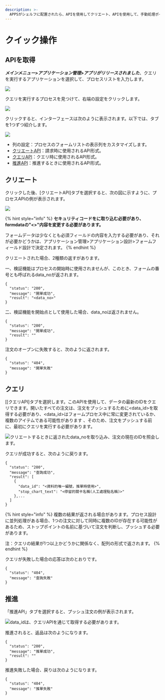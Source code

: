 ```yaml
---
description: >-
  APPSがシェルフに配置されたら、APIを使用してクリエート、APIを使用して、手動処理ポイントに留まるフォームの推進する。関連するAPIをこのシステムで直接表示できます。
---
```


# クイック操作

## APIを取得

_**メインメニュー&gt;アプリケーション管理&gt;アプリがリリースされました**_、クエリを実行するアプリケーションを選択して、プロセスリストを入力します。

![](../.gitbook/assets/pic028.jpg)

クエリを実行するプロセスを見つけて、右端の設定をクリックします。

![](../.gitbook/assets/pic029.jpg)

クリックすると、インターフェースは次のように表示されます。以下では、タブを1つずつ紹介します。

![](../.gitbook/assets/pic032%20%281%29.jpg)

* 列の設定：プロセスのフォームリストの表示列をカスタマイズします。
* [クリエートAPI](kuai-su-kai-chan-tui-chan.md#kai-chan)：請求時に使用されるAPI形式。
* [クエリAPI](kuai-su-kai-chan-tui-chan.md#cha-xun)：クエリ時に使用されるAPI形式。
* [推進API](kuai-su-kai-chan-tui-chan.md#tui-chan)：推進するときに使用されるAPI形式。

## クリエート

クリックした後、\[クリエートAPI\]タブを選択すると、次の図に示すように、プロセスAPIの例が表示されます。

![](../.gitbook/assets/jie-tu-20200817-shang-wu-9.56.27.png)

{% hint style="info" %}
**セキュリティコードをに取り込む必要があり、formdataの"&lt;&gt;"内容を変更する必要があります。**

フォームデータは少なくとも必須フィールドの内容を入力する必要があり、それが必要かどうかは、アプリケーション管理&gt;アプリケーション設計&gt;フォームフィールド設計で決定されます。
{% endhint %}

クリエートされた場合、2種類の返すがあります。

一、検証機能はプロセスの開始時に使用されませんが、このとき、フォームの番号とも呼ばれるdata\_noが返されます。

```text
{
  "status": "200",
  "message": "開單成功",
  "result": "<data_no>"
}
```

二、検証機能を開始点として使用した場合、data\_noは返されません。

```text
{
  "status": "200",
  "message": "開單成功",
  "result": ""
}
```

注文のオープンに失敗すると、次のように返されます。

```text
{
  "status": "404",
  "message": "開單失敗"
}
```

## クエリ

\[\[クエリAPI\]タブを選択します。このAPIを使用して、データの最新のIDをクエリできます。開いたすべての注文は、注文をプッシュするために&lt;data\_id&gt;を取得する必要があり、&lt;data\_id&gt;はフォームプロセス中に常に変更されているか、複数のアイテムである可能性があります 、そのため、注文をプッシュする前に、最初にクエリを実行する必要があります。

![&#x30AF;&#x30EA;&#x30A8;&#x30FC;&#x30C8;&#x3059;&#x308B;&#x3068;&#x304D;&#x306B;&#x8FD4;&#x3055;&#x308C;&#x305F;data\_no&#x3092;&#x53D6;&#x308A;&#x8FBC;&#x307F;&#x3001;&#x6CE8;&#x6587;&#x306E;&#x73FE;&#x5728;&#x306E;ID&#x3092;&#x7167;&#x4F1A;&#x3057;&#x307E;&#x3059;&#x3002;](../.gitbook/assets/jie-tu-20200817-shang-wu-9.56.47.png)

クエリが成功すると、次のように戻ります。

```text
{
  "status": "200",
  "message": "查詢成功",
  "result": [
    {
      "data_id": "<資料的唯一編號，推單時使用>",
      "stop_chart_text": "<停留的關卡名稱(人工處理點名稱)>"
    },...
  ]
}
```

{% hint style="info" %}
複数の結果が返される場合があります。プロセス設計に並列処理がある場合、1つの注文に対して同時に複数のIDが存在する可能性があるため、ストップポイントの名前に基づいて注文を判断し、プッシュする必要があります。

注：クエリの結果が1つ以上かどうかに関係なく、配列の形式で返されます。
{% endhint %}

クエリが失敗した場合の応答は次のとおりです。

```text
{
  "status": "404",
  "message": "查詢失敗"
}
```

## 推進

「推進API」タブを選択すると、プッシュ注文の例が表示されます。

![data\_id&#x306F;&#x3001;&#x30AF;&#x30A8;&#x30EA;API&#x3092;&#x901A;&#x3058;&#x3066;&#x53D6;&#x5F97;&#x3059;&#x308B;&#x5FC5;&#x8981;&#x304C;&#x3042;&#x308A;&#x307E;&#x3059;&#x3002;](../.gitbook/assets/jie-tu-20200817-shang-wu-9.57.01.png)

推進されると、返品は次のようになります。

```text
{
  "status": "200",
  "message": "推單成功",
  "result": ""
}
```

推進失敗した場合、戻りは次のようになります。

```text
{
  "status": "404",
  "message": "推單失敗"
}
```

